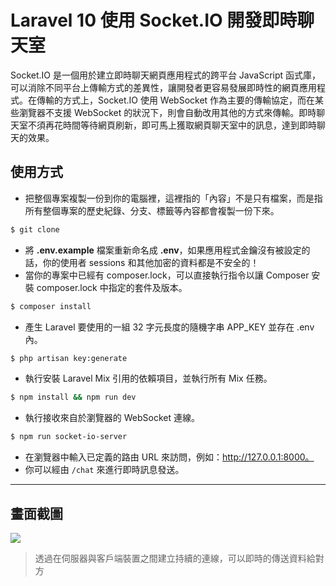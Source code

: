# Laravel 10 使用 Socket.IO 開發即時聊天室

Socket.IO 是一個用於建立即時聊天網頁應用程式的跨平台 JavaScript 函式庫，可以消除不同平台上傳輸方式的差異性，讓開發者更容易發展即時性的網頁應用程式。在傳輸的方式上，Socket.IO 使用 WebSocket 作為主要的傳輸協定，而在某些瀏覽器不支援 WebSocket 的狀況下，則會自動改用其他的方式來傳輸。即時聊天室不須再花時間等待網頁刷新，即可馬上獲取網頁聊天室中的訊息，達到即時聊天的效果。

## 使用方式
- 把整個專案複製一份到你的電腦裡，這裡指的「內容」不是只有檔案，而是指所有整個專案的歷史紀錄、分支、標籤等內容都會複製一份下來。
```sh
$ git clone
```
- 將 __.env.example__ 檔案重新命名成 __.env__，如果應用程式金鑰沒有被設定的話，你的使用者 sessions 和其他加密的資料都是不安全的！
- 當你的專案中已經有 composer.lock，可以直接執行指令以讓 Composer 安裝 composer.lock 中指定的套件及版本。
```sh
$ composer install
```
- 產生 Laravel 要使用的一組 32 字元長度的隨機字串 APP_KEY 並存在 .env 內。
```sh
$ php artisan key:generate
```
- 執行安裝 Laravel Mix 引用的依賴項目，並執行所有 Mix 任務。
```sh
$ npm install && npm run dev
```
- 執行接收來自於瀏覽器的 WebSocket 連線。
```sh
$ npm run socket-io-server
```
- 在瀏覽器中輸入已定義的路由 URL 來訪問，例如：http://127.0.0.1:8000。
- 你可以經由 `/chat` 來進行即時訊息發送。

----

## 畫面截圖
![](https://i.imgur.com/UWgOqaW.png)
> 透過在伺服器與客戶端裝置之間建立持續的連線，可以即時的傳送資料給對方